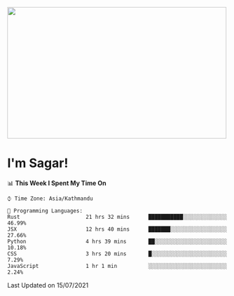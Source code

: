 
<img src="https://media.giphy.com/media/3ornk57KwDXf81rjWM/giphy.gif" width="500" height="300" frameBorder="0" class="giphy-embed" allowFullScreen></img>

#   I'm Sagar!

<!--START_SECTION:waka-->
📊 **This Week I Spent My Time On** 

```text
⌚︎ Time Zone: Asia/Kathmandu

💬 Programming Languages: 
Rust                     21 hrs 32 mins      ███████████░░░░░░░░░░░░░░   46.99% 
JSX                      12 hrs 40 mins      ███████░░░░░░░░░░░░░░░░░░   27.66% 
Python                   4 hrs 39 mins       ██░░░░░░░░░░░░░░░░░░░░░░░   10.18% 
CSS                      3 hrs 20 mins       █░░░░░░░░░░░░░░░░░░░░░░░░   7.29% 
JavaScript               1 hr 1 min          ░░░░░░░░░░░░░░░░░░░░░░░░░   2.24%

```


 Last Updated on 15/07/2021
<!--END_SECTION:waka-->
